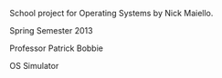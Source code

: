 School project for Operating Systems by Nick Maiello.

Spring Semester 2013

Professor Patrick Bobbie

OS Simulator
